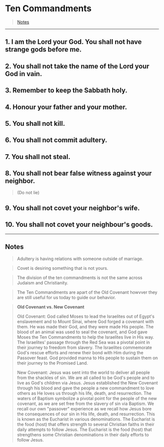 # Ten Commandments

> [Notes](tencommandments?id=notes)

---

## 1. I am the Lord your God. You shall not have strange gods before me.

## 2. You shall not take the name of the Lord your God in vain.

## 3. Remember to keep the Sabbath holy.

## 4. Honour your father and your mother.

## 5. You shall not kill.

## 6. You shall not commit adultery.

## 7. You shall not steal.

## 8. You shall not bear false witness against your neighbor.
> (Do not lie)

## 9. You shall not covet your neighbor's wife.

## 10. You shall not covet your neighbour's goods.

---

## Notes

> Adultery is having relations with someone outside of marriage.

> Covet is desiring something that is not yours.

> The division of the ten commandments is not the same across Judaism and Christianity.

> The Ten Commandments are apart of the Old Covenant howvver they are still useful for us today to guide our behavior. 

> **Old Covenant vs. New Covenant**
>
> Old Covenant: God called Moses to lead the Israelites out of Egypt's enslavement and to Mount Sinai, where God forged a covenant with them. He was made their God, and they were made His people. The blood of an animal was used to seal the covenant, and God gave Moses the Ten Commandments to help the Israelites live in His way. The Israelites' passage through the Red Sea was a pivotal point in their journey to freedom from slavery. The Israelites commemorate God's rescue efforts and renew their bond with Him during the Passover feast. God provided manna to His people to sustain them on their journey to the Promised Land.
>
> New Covenant: Jesus was sent into the world to deliver all people from the shackles of sin. We are all called to be God's people and to live as God's children via Jesus. Jesus established the New Covenant through his blood and gave the people a new commandment to love others as He loves us through his life, death, and resurrection. The waters of Baptism symbolize a pivotal point for the people of the new covenant, as we are set free from the slavery of sin via Baptism. We recall our own "passover" experience as we recall how Jesus bore the consequences of our sin in His life, death, and resurrection. This is known as the Eucharist in various denominations. The Eucharist is the food (host) that offers strength to several Christian faiths in their daily attempts to follow Jesus. The Eucharist is the food (host) that strengthens some Christian denominations in their daily efforts to follow Jesus.

